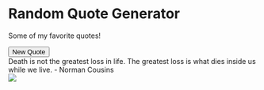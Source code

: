 <div class="container-fluid text-center">
  <h1>Random Quote Generator</h1>
  <p>Some of my favorite quotes!</p>
  <button class="btn btn-default" type="submit">New Quote</button>
  <div class="quotes">
    <span class="quote">Death is not the greatest loss in life. The greatest loss is what dies inside us while we live.</span>
    <span class="author">- Norman Cousins</span>
  </div>
  <img src="http://www.encina.se/wp-content/uploads/byro.jpg"/>
</div>
